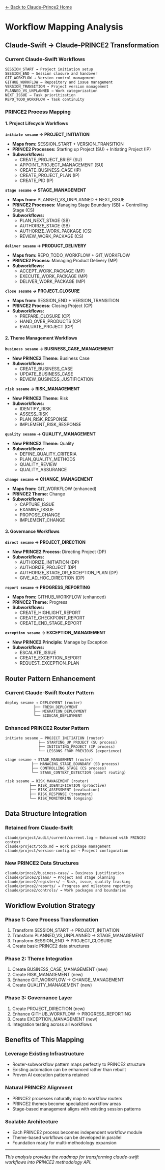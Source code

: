 [← Back to Claude-Prince2 Home](../../README.md)

# Workflow Mapping Analysis

## Claude-Swift → Claude-PRINCE2 Transformation

### Current Claude-Swift Workflows
```
SESSION_START → Project initiation setup
SESSION_END → Session closure and handover
GIT_WORKFLOW → Version control management
GITHUB_WORKFLOW → Repository and issue management
VERSION_TRANSITION → Project version management
PLANNED_VS_UNPLANNED → Work categorization
NEXT_ISSUE → Task prioritization
REPO_TODO_WORKFLOW → Task continuity
```

### PRINCE2 Process Mapping

#### 1. Project Lifecycle Workflows

**`initiate sesame` → PROJECT_INITIATION**
- **Maps from:** SESSION_START + VERSION_TRANSITION
- **PRINCE2 Processes:** Starting up Project (SU) + Initiating Project (IP)
- **Subworkflows:**
  - CREATE_PROJECT_BRIEF (SU)  
  - APPOINT_PROJECT_MANAGEMENT (SU)
  - CREATE_BUSINESS_CASE (IP)
  - CREATE_PROJECT_PLAN (IP)
  - CREATE_PID (IP)

**`stage sesame` → STAGE_MANAGEMENT**
- **Maps from:** PLANNED_VS_UNPLANNED + NEXT_ISSUE
- **PRINCE2 Processes:** Managing Stage Boundary (SB) + Controlling Stage (CS)
- **Subworkflows:**
  - PLAN_NEXT_STAGE (SB)
  - AUTHORIZE_STAGE (SB)
  - AUTHORIZE_WORK_PACKAGE (CS)
  - REVIEW_WORK_PACKAGE (CS)

**`deliver sesame` → PRODUCT_DELIVERY**
- **Maps from:** REPO_TODO_WORKFLOW + GIT_WORKFLOW
- **PRINCE2 Process:** Managing Product Delivery (MP)
- **Subworkflows:**
  - ACCEPT_WORK_PACKAGE (MP)
  - EXECUTE_WORK_PACKAGE (MP)
  - DELIVER_WORK_PACKAGE (MP)

**`close sesame` → PROJECT_CLOSURE**
- **Maps from:** SESSION_END + VERSION_TRANSITION
- **PRINCE2 Process:** Closing Project (CP)
- **Subworkflows:**
  - PREPARE_CLOSURE (CP)
  - HAND_OVER_PRODUCTS (CP)
  - EVALUATE_PROJECT (CP)

#### 2. Theme Management Workflows

**`business sesame` → BUSINESS_CASE_MANAGEMENT**
- **New PRINCE2 Theme:** Business Case
- **Subworkflows:**
  - CREATE_BUSINESS_CASE
  - UPDATE_BUSINESS_CASE
  - REVIEW_BUSINESS_JUSTIFICATION

**`risk sesame` → RISK_MANAGEMENT**
- **New PRINCE2 Theme:** Risk
- **Subworkflows:**
  - IDENTIFY_RISK
  - ASSESS_RISK
  - PLAN_RISK_RESPONSE
  - IMPLEMENT_RISK_RESPONSE

**`quality sesame` → QUALITY_MANAGEMENT**
- **New PRINCE2 Theme:** Quality
- **Subworkflows:**
  - DEFINE_QUALITY_CRITERIA
  - PLAN_QUALITY_METHODS
  - QUALITY_REVIEW
  - QUALITY_ASSURANCE

**`change sesame` → CHANGE_MANAGEMENT**
- **Maps from:** GIT_WORKFLOW (enhanced)
- **PRINCE2 Theme:** Change
- **Subworkflows:**
  - CAPTURE_ISSUE
  - EXAMINE_ISSUE
  - PROPOSE_CHANGE
  - IMPLEMENT_CHANGE

#### 3. Governance Workflows

**`direct sesame` → PROJECT_DIRECTION**
- **New PRINCE2 Process:** Directing Project (DP)
- **Subworkflows:**
  - AUTHORIZE_INITIATION (DP)
  - AUTHORIZE_PROJECT (DP)
  - AUTHORIZE_STAGE_OR_EXCEPTION_PLAN (DP)
  - GIVE_AD_HOC_DIRECTION (DP)

**`report sesame` → PROGRESS_REPORTING**
- **Maps from:** GITHUB_WORKFLOW (enhanced)
- **PRINCE2 Theme:** Progress
- **Subworkflows:**
  - CREATE_HIGHLIGHT_REPORT
  - CREATE_CHECKPOINT_REPORT
  - CREATE_END_STAGE_REPORT

**`exception sesame` → EXCEPTION_MANAGEMENT**
- **New PRINCE2 Principle:** Manage by Exception
- **Subworkflows:**
  - ESCALATE_ISSUE
  - CREATE_EXCEPTION_REPORT
  - REQUEST_EXCEPTION_PLAN

## Router Pattern Enhancement

### Current Claude-Swift Router Pattern
```
deploy sesame → DEPLOYMENT (router)
             ├── FRESH_DEPLOYMENT
             ├── MIGRATION_DEPLOYMENT  
             └── SIDECAR_DEPLOYMENT
```

### Enhanced PRINCE2 Router Pattern
```
initiate sesame → PROJECT_INITIATION (router)
               ├── STARTING_UP_PROJECT (SU process)
               ├── INITIATING_PROJECT (IP process)
               └── LESSONS_FROM_PREVIOUS (experience)

stage sesame → STAGE_MANAGEMENT (router)
            ├── MANAGING_STAGE_BOUNDARY (SB process)
            ├── CONTROLLING_STAGE (CS process)
            └── STAGE_CONTEXT_DETECTION (smart routing)

risk sesame → RISK_MANAGEMENT (router)
           ├── RISK_IDENTIFICATION (proactive)
           ├── RISK_ASSESSMENT (evaluation)
           ├── RISK_RESPONSE (treatment)
           └── RISK_MONITORING (ongoing)
```

## Data Structure Integration

### Retained from Claude-Swift
```
claude/project/audit/current/current.log → Enhanced with PRINCE2 context
claude/project/todo.md → Work package management
claude/project/version-config.md → Project configuration
```

### New PRINCE2 Data Structures
```
claude/prince2/business-case/ → Business justification
claude/prince2/plans/ → Project and stage planning
claude/prince2/registers/ → Risk, issue, quality tracking
claude/prince2/reports/ → Progress and milestone reporting
claude/prince2/controls/ → Work packages and boundaries
```

## Workflow Evolution Strategy

### Phase 1: Core Process Transformation
1. Transform SESSION_START → PROJECT_INITIATION
2. Transform PLANNED_VS_UNPLANNED → STAGE_MANAGEMENT  
3. Transform SESSION_END → PROJECT_CLOSURE
4. Create basic PRINCE2 data structures

### Phase 2: Theme Integration
1. Create BUSINESS_CASE_MANAGEMENT (new)
2. Create RISK_MANAGEMENT (new)
3. Enhance GIT_WORKFLOW → CHANGE_MANAGEMENT
4. Create QUALITY_MANAGEMENT (new)

### Phase 3: Governance Layer
1. Create PROJECT_DIRECTION (new)
2. Enhance GITHUB_WORKFLOW → PROGRESS_REPORTING
3. Create EXCEPTION_MANAGEMENT (new)
4. Integration testing across all workflows

## Benefits of This Mapping

### Leverage Existing Infrastructure
- Router-subworkflow pattern maps perfectly to PRINCE2 structure
- Existing automation can be enhanced rather than rebuilt
- Proven AI execution patterns retained

### Natural PRINCE2 Alignment
- PRINCE2 processes naturally map to workflow routers
- PRINCE2 themes become specialized workflow areas
- Stage-based management aligns with existing session patterns

### Scalable Architecture
- Each PRINCE2 process becomes independent workflow module
- Theme-based workflows can be developed in parallel
- Foundation ready for multi-methodology expansion

---

*This analysis provides the roadmap for transforming claude-swift workflows into PRINCE2 methodology API.*